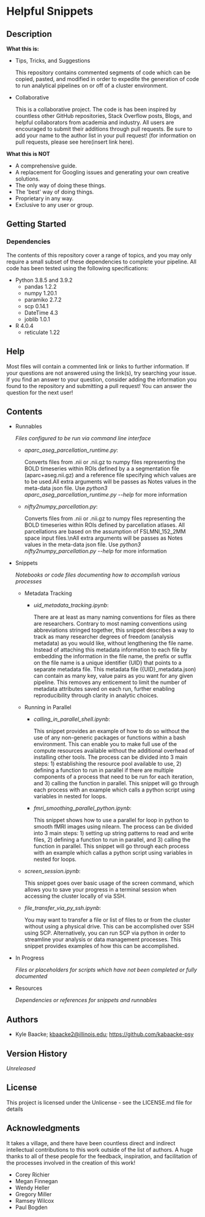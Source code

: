 # Helpful Snippets

## Description

**What this is:**
- Tips, Tricks, and Suggestions

    This repository contains commented segments of code which can be copied, pasted, and modified in order to expedite the generation of code to run analytical pipelines on or off of a cluster environment. 
 
- Collaborative

    This is a collaborative project. The code is has been inspired by countless other GitHub repositories, Stack Overflow posts, Blogs, and helpful collaborators from academia and industry. All users are encouraged to submit their additions through pull requests. Be sure to add your name to the author list in your pull request! (for information on pull requests, please see here(insert link here).

**What this is NOT**
- A comprehensive guide.
- A replacement for Googling issues and generating your own creative solutions.
- The only way of doing these things.
- The 'best' way of doing things.
- Proprietary in any way.
- Exclusive to any user or group.

## Getting Started

### Dependencies
The contents of this repository cover a range of topics, and you may only require a small subset of these dependencies to complete your pipeline. All code has been tested using the following specifications:

- Python            3.8.5 and 3.9.2
    - pandas        1.2.2
    - numpy         1.20.1
    - paramiko      2.7.2
    - scp           0.14.1
    - DateTime      4.3
    - joblib        1.0.1
- R                 4.0.4
    - reticulate    1.22

## Help
Most files will contain a commented link or links to further information. If your questions are not answered using the link(s), try searching your issue. If you find an answer to your question, consider adding the information you found to the repository and submitting a pull request! You can answer the question for the next user!

## Contents
- Runnables

  *Files configured to be run via command line interface*
  - *aparc_aseg_parcellation_runtime.py*:

    Converts files from .nii or .nii.gz to numpy files representing the BOLD timeseries within ROIs defined by a a segmentation file (aparc+aseg.nii.gz) and a reference file specifying which values are to be used.All extra arguments will be passes as Notes values in the meta-data json file. Use *python3 aparc_aseg_parcellation_runtime.py --help* for more information
  - *nifty2numpy_parcellation.py*:

    Converts files from .nii or .nii.gz to numpy files representing the BOLD timeseries within ROIs defined by parcellation atlases. All parcellations are based on the assumption of FSLMNI_152_2MM space input files.\nAll extra arguments will be passes as Notes values in the meta-data json file. Use *python3 nifty2numpy_parcellation.py --help* for more information
- Snippets

  *Notebooks or code files documenting how to accomplish various processes*
  - Metadata Tracking
    - *uid_metadata_tracking.ipynb*: 
    
      There are at least as many naming conventions for files as there are researchers. Contrary to most naming conventions using abbreviations stringed together, this snippet describes a way to track as many researcher degrees of freedom (analysis metadata) as you would like, without lengthening the file name. Instead of attaching this metadata information to each file by embedding the information in the file name, the prefix or suffix on the file name is a unique identifier \{UID\} that points to a separate metadata file. This metadata file (\{UID\}_metadata.json) can contain as many key, value pairs as you want for any given pipeline. This removes any enticement to limit the number of metadata attributes saved on each run, further enabling reproducibility through clarity in analytic choices.
  - Running in Parallel
    - *calling_in_parallel_shell.ipynb*: 
    
      This snippet provides an example of how to do so without the use of any non-generic packages or functions within a bash environment. This can enable you to make full use of the compute resources available without the additional overhead of installing other tools. The process can be divided into 3 main steps: 1) establishing the resource pool available to use, 2) defining a function to run in parallel if there are multiple components of a process that need to be run for each iteration, and 3) calling the function in parallel. This snippet will go through each process with an example which calls a python script using variables in nested for loops.
    - *fmri_smoothing_parallel_python.ipynb*: 

      This snippet shows how to use a parallel for loop in python to smooth fMRI images using nilearn. The process can be divided into 3 main steps: 1) setting up string patterns to read and write files, 2) defining a function to run in parallel, and 3) calling the function in parallel. This snippet will go through each process with an example which callas a python script using variables in nested for loops.

  - *screen_session.ipynb*:

    This snippet goes over basic usage of the screen command, which allows you to save your progress in a terminal session when accessing the cluster locally of via SSH.
  - *file_transfer_via_py_ssh.ipynb*:

    You may want to transfer a file or list of files to or from the cluster without using a physical drive. This can be accomplished over SSH using SCP. Alternatively, you can run SCP via python in order to streamline your analysis or data management processes. This snippet provides examples of how this can be accomplished.
- In Progress

  *Files or placeholders for scripts which have not been completed or fully documented*
- Resources

  *Dependencies or references for snippets and runnables*
## Authors
- Kyle Baacke; kbaacke2@illinois.edu; https://github.com/kabaacke-psy


## Version History

*Unreleased*

## License

This project is licensed under the Unlicense - see the LICENSE.md file for details

## Acknowledgments
It takes a village, and there have been countless direct and indirect intellectual contributions to this work outside of the list of authors. A huge thanks to all of these people for the feedback, inspiration, and facilitation of the processes involved in the creation of this work!

- Corey Richier
- Megan Finnegan
- Wendy Heller
- Gregory Miller
- Ramsey Wilcox
- Paul Bogden
